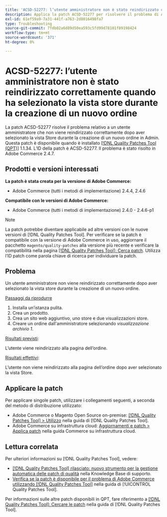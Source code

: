 ```yaml
---
title: 'ACSD-52277: l’utente amministratore non è stato reindirizzato correttamente quando ha selezionato la vista store durante la creazione di un nuovo ordine'
description: Applica la patch ACSD-52277 per risolvere il problema di Adobe Commerce, se un utente amministratore non viene reindirizzato correttamente, dopo aver selezionato la vista Store durante la creazione di un nuovo ordine in Admin.
exl-id: 61ef59a9-7a31-441f-a763-2d8016498fa7
type: Troubleshooting
source-git-commit: 7fdb02a6d89d50ea593c5fd99d78101f89198424
workflow-type: tm+mt
source-wordcount: '371'
ht-degree: 0%

---
```


# ACSD-52277: l’utente amministratore non è stato reindirizzato correttamente quando ha selezionato la vista store durante la creazione di un nuovo ordine

La patch ACSD-52277 risolve il problema relativo a un utente amministratore che non viene reindirizzato correttamente dopo aver selezionato la vista Store durante la creazione di un nuovo ordine in Admin. Questa patch è disponibile quando è installato [[!DNL Quality Patches Tool (QPT)]](https://experienceleague.adobe.com/en/docs/commerce-operations/tools/quality-patches-tool/quality-patches-tool-to-self-serve-quality-patches) 1.1.34. L’ID della patch è ACSD-52277. Il problema è stato risolto in Adobe Commerce 2.4.7.

## Prodotti e versioni interessati

**La patch è stata creata per la versione di Adobe Commerce:**

* Adobe Commerce (tutti i metodi di implementazione) 2.4.4, 2.4.6

**Compatibile con le versioni di Adobe Commerce:**

* Adobe Commerce (tutti i metodi di implementazione) 2.4.0 - 2.4.6-p1

>[!NOTE]
>
>La patch potrebbe diventare applicabile ad altre versioni con le nuove versioni di [!DNL Quality Patches Tool]. Per verificare se la patch è compatibile con la versione di Adobe Commerce in uso, aggiornare il pacchetto `magento/quality-patches` alla versione più recente e verificare la compatibilità nella pagina [[!DNL Quality Patches Tool]: Cerca patch](https://experienceleague.adobe.com/tools/commerce-quality-patches/index.html). Utilizza l’ID patch come parola chiave di ricerca per individuare la patch.

## Problema

Un utente amministratore non viene reindirizzato correttamente dopo aver selezionato la vista store durante la creazione di un nuovo ordine.

<u>Passaggi da riprodurre</u>

1. Installa un’istanza pulita.
1. Crea un prodotto.
1. Crea un sito web aggiuntivo, uno store e due visualizzazioni store.
1. Creare un ordine dall&#39;amministratore selezionando *visualizzazione archivio 1*.

<u>Risultati previsti</u>:

L’utente viene reindirizzato alla pagina dell’ordine.

<u>Risultati effettivi</u>:

L’utente non viene reindirizzato alla pagina dell’ordine dopo aver selezionato la vista Store.

## Applicare la patch

Per applicare singole patch, utilizzare i collegamenti seguenti, a seconda del metodo di distribuzione utilizzato:

* Adobe Commerce o Magento Open Source on-premise: [[!DNL Quality Patches Tool] > Utilizzo](/help/tools/quality-patches-tool/usage.md) nella guida di [!DNL Quality Patches Tool].
* Adobe Commerce su infrastruttura cloud: [Aggiornamenti e patch > Applica patch](https://experienceleague.adobe.com/docs/commerce-cloud-service/user-guide/develop/upgrade/apply-patches.html) nella guida Commerce su infrastruttura cloud.

## Lettura correlata

Per ulteriori informazioni su [!DNL Quality Patches Tool], vedere:

* [[!DNL Quality Patches Tool] rilasciato: nuovo strumento per la gestione automatica delle patch di qualità](https://experienceleague.adobe.com/en/docs/commerce-operations/tools/quality-patches-tool/quality-patches-tool-to-self-serve-quality-patches) nella Knowledge Base di supporto.
* [Verifica se la patch è disponibile per il problema di Adobe Commerce utilizzando  [!DNL Quality Patches Tool]](/help/tools/quality-patches-tool/patches-available-in-qpt/check-patch-for-magento-issue-with-magento-quality-patches.md) nella guida di [!UICONTROL Quality Patches Tool].


Per informazioni sulle altre patch disponibili in QPT, fare riferimento a [[!DNL Quality Patches Tool]: Cercare le patch](https://experienceleague.adobe.com/tools/commerce-quality-patches/index.html) nella guida di [!DNL Quality Patches Tool].
